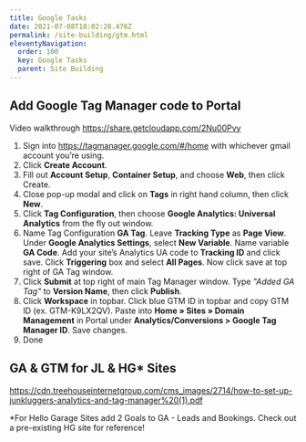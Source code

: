 ```yaml
---
title: Google Tasks
date: 2021-07-08T18:02:28.476Z
permalink: /site-building/gtm.html
eleventyNavigation:
  order: 100
  key: Google Tasks
  parent: Site Building
---
```

## Add Google Tag Manager code to Portal

Video walkthrough 
https://share.getcloudapp.com/2Nu00Pvy



1. Sign into https://tagmanager.google.com/#/home with whichever gmail account you’re using.
2. Click **Create Account**.
3. Fill out **Account Setup**, **Container Setup**, and choose **Web**, then click Create.
4. Close pop-up modal and click on **Tags** in right hand column, then click **New**.
5. Click **Tag Configuration**, then choose **Google Analytics: Universal Analytics** from the fly out window.
6. Name Tag Configuration **GA Tag**. Leave **Tracking Type** as **Page View**. Under **Google Analytics Settings**, select **New Variable**. Name variable **GA Code**. Add your site’s Analytics UA code to **Tracking ID** and click save. Click **Triggering** box and select **All Pages**. Now click save at top right of GA Tag window.
7. Click **Submit** at top right of main Tag Manager window. Type *"Added GA Tag"* to **Version Name**, then click **Publish**.
8. Click **Workspace** in topbar. Click blue GTM ID in topbar and copy GTM ID (ex. GTM-K9LX2QV). Paste into **Home » Sites » Domain Management** in Portal under **Analytics/Conversions > Google Tag Manager ID**. Save changes.
9. Done

## GA & GTM for JL & HG* Sites
https://cdn.treehouseinternetgroup.com/cms_images/2714/how-to-set-up-junkluggers-analytics-and-tag-manager%20(1).pdf

*For Hello Garage Sites add 2 Goals to GA - Leads and Bookings. Check out a pre-existing HG site for reference!